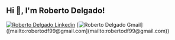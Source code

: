 <h2> Hi 👋, I'm Roberto Delgado! </h2>

[![Roberto Delgado Linkedin](https://img.shields.io/badge/LinkedIn-0077B5?style=for-the-badge&logo=linkedin&logoColor=white)]([https://www.linkedin.com/in/roberto-delgado-ferrezuelo-89b543215/](https://www.linkedin.com/in/roberto-delgado-ferrezuelo-89b543215/))
[![Roberto Delgado Gmail]([https://img.shields.io/badge/LinkedIn-0077B5?style=for-the-badge&logo=linkedin&logoColor=white](https://img.shields.io/badge/Gmail-D14836?style=for-the-badge&logo=gmail&logoColor=white))]([mailto:robertodf99@gmail.com](mailto:robertodf99@gmail.com))
